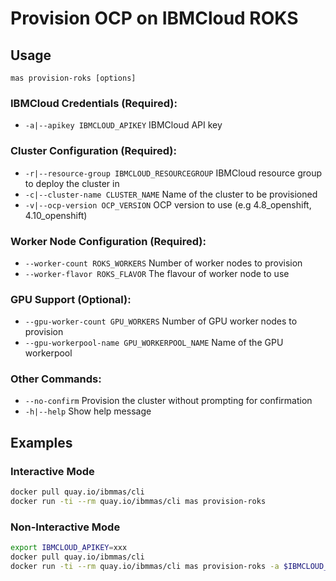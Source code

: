 # Provision OCP on IBMCloud ROKS

## Usage
`mas provision-roks [options]`

### IBMCloud Credentials (Required):
- `-a|--apikey IBMCLOUD_APIKEY` IBMCloud API key

### Cluster Configuration (Required):
- `-r|--resource-group IBMCLOUD_RESOURCEGROUP` IBMCloud resource group to deploy the cluster in
- `-c|--cluster-name CLUSTER_NAME` Name of the cluster to be provisioned
- `-v|--ocp-version OCP_VERSION` OCP version to use (e.g 4.8_openshift, 4.10_openshift)

### Worker Node Configuration (Required):
- `--worker-count ROKS_WORKERS` Number of worker nodes to provision
- `--worker-flavor ROKS_FLAVOR` The flavour of worker node to use

### GPU Support (Optional):
- `--gpu-worker-count GPU_WORKERS` Number of GPU worker nodes to provision
- `--gpu-workerpool-name GPU_WORKERPOOL_NAME` Name of the GPU workerpool

### Other Commands:
- `--no-confirm` Provision the cluster without prompting for confirmation
- `-h|--help` Show help message

## Examples
### Interactive Mode
```bash
docker pull quay.io/ibmmas/cli
docker run -ti --rm quay.io/ibmmas/cli mas provision-roks
```

### Non-Interactive Mode
```bash
export IBMCLOUD_APIKEY=xxx
docker pull quay.io/ibmmas/cli
docker run -ti --rm quay.io/ibmmas/cli mas provision-roks -a $IBMCLOUD_APIKEY -r mas-development -c masonroks -v 4.10_openshift --worker-count 3 --worker-flavor b3c.16x64.300gb --no-confirm
```
